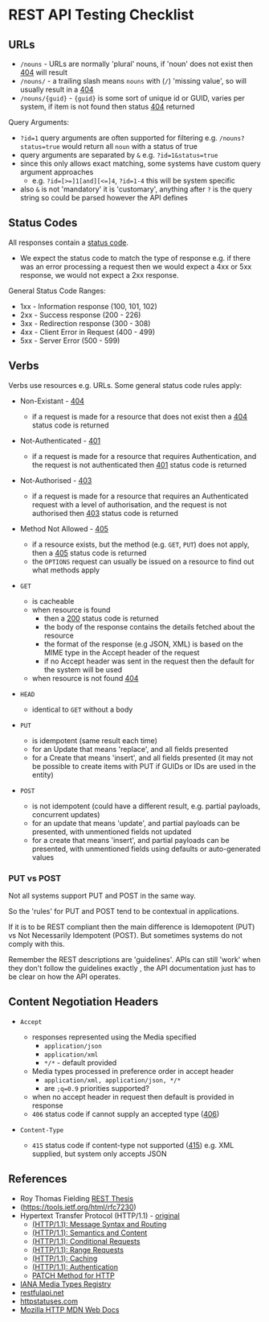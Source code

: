 # REST API Testing Checklist

## URLs

- `/nouns` - URLs are normally 'plural' nouns, if 'noun' does not exist then [404](https://httpstatuses.com/404) will result
- `/nouns/` - a trailing slash means `nouns` with (`/`) 'missing value', so will usually result in a [404](https://httpstatuses.com/404)
- `/nouns/{guid}` - `{guid}` is some sort of unique id or GUID, varies per system, if item is not found then status [404](https://httpstatuses.com/404) returned

Query Arguments:

- `?id=1` query arguments are often supported for filtering e.g. `/nouns?status=true` would return all `noun` with a status of true
- query arguments are separated by `&` e.g. `?id=1&status=true`
- since this only allows exact matching, some systems have custom query argument approaches
   - e.g. `?id=[>=]1[and][<=]4`, `?id=1-4` this will be system specific
- also `&` is not 'mandatory' it is 'customary', anything after `?` is the query string so could be parsed however the API defines

## Status Codes

All responses contain a [status code](https://httpstatuses.com/).

- We expect the status code to match the type of response e.g. if there was an error processing a request then we would expect a 4xx or 5xx response, we would not expect a 2xx response.

General Status Code Ranges:

- 1xx - Information response (100, 101, 102)
- 2xx - Success response (200 - 226)
- 3xx - Redirection response (300 - 308)
- 4xx - Client Error in Request (400 - 499)
- 5xx - Server Error (500 - 599)

## Verbs

Verbs use resources e.g. URLs. Some general status code rules apply:

- Non-Existant - [404](https://httpstatuses.com/404)
    - if a request is made for a resource that does not exist then a [404](https://httpstatuses.com/404) status code is returned
- Not-Authenticated - [401](https://httpstatuses.com/401) 
    - if a request is made for a resource that requires Authentication, and the request is not authenticated then [401](https://httpstatuses.com/401) status code is returned
- Not-Authorised - [403](https://httpstatuses.com/403) 
    - if a request is made for a resource that requires an Authenticated request with a level of authorisation, and the request is not authorised then [403](https://httpstatuses.com/403) status code is returned
- Method Not Allowed - [405](https://httpstatuses.com/405)
    - if a resource exists, but the method (e.g. `GET`, `PUT`) does not apply, then a [405](https://httpstatuses.com/405) status code is returned
    - the `OPTIONS` request can usually be issued on a resource to find out what methods apply


- `GET`
    - is cacheable
    - when resource is found
        - then a [200](https://httpstatuses.com/200) status code is returned
        - the body of the response contains the details fetched about the resource
        - the format of the response (e.g JSON, XML) is based on the MIME type in the Accept header of the request
        - if no Accept header was sent in the request then the default for the system will be used
    - when resource is not found [404](https://httpstatuses.com/404)
- `HEAD`
    - identical to `GET` without a body
- `PUT`
    - is idempotent (same result each time)
    - for an Update that means 'replace', and all fields presented
    - for a Create that means 'insert', and all fields presented (it may not be possible to create items with PUT if GUIDs or IDs are used in the entity)
- `POST`
    - is not idempotent (could have a different result, e.g. partial payloads, concurrent updates)
    - for an update that means 'update', and partial payloads can be presented, with unmentioned fields not updated
    - for a create that means 'insert', and partial payloads can be presented, with unmentioned fields using defaults or auto-generated values        

### PUT vs POST

Not all systems support PUT and POST in the same way.

So the 'rules' for PUT and POST tend to be contextual in applications.

If it is to be REST compliant then the main difference is Idemopotent (PUT) vs Not Necessarily Idempotent (POST). But sometimes systems do not comply with this.

Remember the REST descriptions are 'guidelines'. APIs can still 'work' when they don't follow the guidelines exactly , the API documentation just has to be clear on how the API operates.



## Content Negotiation Headers

- `Accept`
   - responses represented using the Media specified
       - `application/json`
       - `application/xml`
       - `*/*` - default provided
   - Media types processed in preference order in accept header
       - `application/xml, application/json, */*`
       - are `;q=0.9` priorities supported?
   - when no accept header in request then default is provided in response
   - `406` status code if cannot supply an accepted type ([406](https://httpstatuses.com/406))

- `Content-Type`
    - `415` status code if content-type not supported ([415](https://httpstatuses.com/415)) e.g. XML supplied, but system only accepts JSON

## References

- Roy Thomas Fielding [REST Thesis](https://www.ics.uci.edu/~fielding/pubs/dissertation/top.htm)
- (https://tools.ietf.org/html/rfc7230)
- Hypertext Transfer Protocol (HTTP/1.1) - [original](https://tools.ietf.org/html/rfc2616)
    - [(HTTP/1.1): Message Syntax and Routing](https://tools.ietf.org/html/rfc7230)
    - [(HTTP/1.1): Semantics and Content](https://tools.ietf.org/html/rfc7231)
    - [(HTTP/1.1): Conditional Requests](https://tools.ietf.org/html/rfc7232)
    - [(HTTP/1.1): Range Requests](https://tools.ietf.org/html/rfc7233)
    - [(HTTP/1.1): Caching](https://tools.ietf.org/html/rfc7234)
    - [(HTTP/1.1): Authentication](https://tools.ietf.org/html/rfc7235)
    - [PATCH Method for HTTP](https://tools.ietf.org/html/rfc5789)
- [IANA Media Types Registry](https://www.iana.org/assignments/media-types/media-types.xhtml)
- [restfulapi.net](https://restfulapi.net/)
- [httpstatuses.com](https://httpstatuses.com)
- [Mozilla HTTP MDN Web Docs](https://developer.mozilla.org/en-US/docs/Web/HTTP)